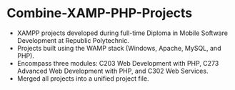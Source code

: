 # Combine-XAMP-PHP-Projects
- XAMPP projects developed during full-time Diploma in Mobile Software Development at Republic Polytechnic.
- Projects built using the WAMP stack (Windows, Apache, MySQL, and PHP).
- Encompass three modules: C203 Web Development with PHP, C273 Advanced Web Development with PHP, and C302 Web Services.
- Merged all projects into a unified project file.
